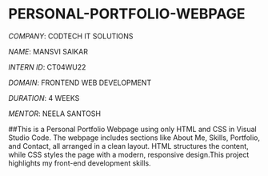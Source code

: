 # PERSONAL-PORTFOLIO-WEBPAGE

*COMPANY*: CODTECH IT SOLUTIONS

*NAME*: MANSVI SAIKAR

*INTERN ID*: CT04WU22 

*DOMAIN*: FRONTEND WEB DEVELOPMENT

*DURATION*: 4 WEEKS

*MENTOR*: NEELA SANTOSH

##This is a Personal Portfolio Webpage using only HTML and CSS in Visual Studio Code. The webpage includes sections like About Me, Skills, Portfolio, and Contact, all arranged in a clean layout. HTML structures the content, while CSS styles the page with a modern, responsive design.This project highlights my front-end development skills.

